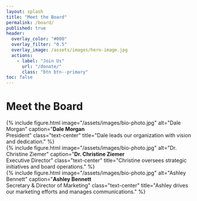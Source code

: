 ```yaml
---
layout: splash
title: "Meet the Board"
permalink: /board/
published: true
header:
  overlay_color: "#000"
  overlay_filter: "0.5"
  overlay_image: /assets/images/hero-image.jpg
  actions:
    - label: "Join Us"
      url: "/donate/"
      class: "btn btn--primary"
toc: false
---
```


# Meet the Board

<div class="row row--equal">
  <div class="col-4">
    {% include figure.html
      image="/assets/images/bio-photo.jpg"
      alt="Dale Morgan"
      caption="<strong>Dale Morgan</strong><br>President"
      class="text-center"
      title="Dale leads our organization with vision and dedication."
    %}
  </div>

  <div class="col-4">
    {% include figure.html
      image="/assets/images/bio-photo.jpg"
      alt="Dr. Christine Ziemer"
      caption="<strong>Dr. Christine Ziemer</strong><br>Executive Director"
      class="text-center"
      title="Christine oversees strategic initiatives and board operations."
    %}
  </div>

  <div class="col-4">
    {% include figure.html
      image="/assets/images/bio-photo.jpg"
      alt="Ashley Bennett"
      caption="<strong>Ashley Bennett</strong><br>Secretary & Director of Marketing"
      class="text-center"
      title="Ashley drives our marketing efforts and manages communications."
    %}
  </div>
</div>
